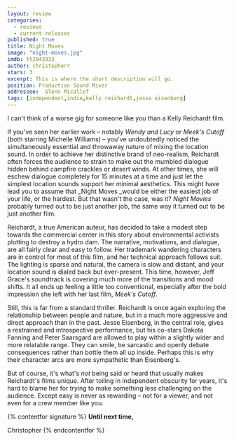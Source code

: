 ```yaml
---
layout: review
categories: 
  - reviews
  - current-releases
published: true
title: Night Moves
image: "night-moves.jpg"
imdb: tt2043933
author: christopherr
stars: 3
excerpt: This is where the short description will go.
position: Production Sound Mixer
addressee:  Glenn Micallef
tags: [independent,indie,kelly reichardt,jesse eisenberg]
---
```


I can't think of a worse gig for someone like you than a Kelly Reichardt film.

If you've seen her earlier work – notably _Wendy and Lucy_ or _Meek's Cutoff_ (both starring Michelle Williams) – you've undoubtedly noticed the simultaneously essential and throwaway nature of mixing the location sound. In order to achieve her distinctive brand of neo-realism, Reichardt often forces the audience to strain to make out the mumbled dialogue hidden behind campfire crackles or desert winds. At other times, she will eschew dialogue completely for 15 minutes at a time and just let the simplest location sounds support her minimal aesthetics. This might have lead you to assume that _Night Moves _would be either the easiest job of your life, or the hardest. But that wasn't the case, was it? _Night Movies_ probably turned out to be just another job, the same way it turned out to be just another film.

Reichardt, a true American auteur, has decided to take a modest step towards the commercial center in this story about environmental activists plotting to destroy a hydro dam. The narrative, motivations, and dialogue, are all fairly clear and easy to follow. Her trademark wandering characters are in control for most of this film, and her technical approach follows suit. The lighting is sparse and natural, the camera is slow and distant, and your location sound is dialed back but ever-present. This time, however, Jeff Grace's soundtrack is covering much more of the transitions and mood shifts. It all ends up feeling a little too conventional, especially after the bold impression she left with her last film, _Meek's Cutoff_.

Still, this is far from a standard thriller. Reichardt is once again exploring the relationship between people and nature, but in a much more aggressive and direct approach than in the past. Jesse Eisenberg, in the central role, gives a restrained and introspective performance, but his co-stars Dakota Fanning and Peter Saarsgard are allowed to play within a slightly wider and more relatable range. They can smile, be sarcastic and openly debate consequences rather than bottle them all up inside. Perhaps this is why their character arcs are more sympathetic than Eisenberg's.

But of course, it's what's _not_ being said or heard that usually makes Reichardt's films unique. After toiling in independent obscurity for years, it's hard to blame her for trying to make something less challenging on the audience. Except easy is never as rewarding – not for a viewer, and not even for a crew member like you.


{% contentfor signature %}**Until next time,**

Christopher
{% endcontentfor %}